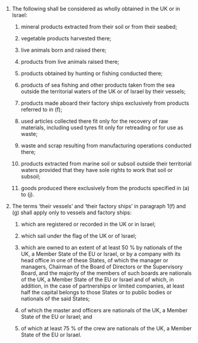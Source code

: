 1. The following shall be considered as wholly obtained in the UK or in Israel:

   1. mineral products extracted from their soil or from their seabed;

   2. vegetable products harvested there;

   3. live animals born and raised there;

   4. products from live animals raised there;

   5. products obtained by hunting or fishing conducted there;

   6. products of sea fishing and other products taken from the sea outside the territorial waters of the UK or of Israel by their vessels;

   7. products made aboard their factory ships exclusively from products referred to in (f);

   8. used articles collected there fit only for the recovery of raw materials, including used tyres fit only for retreading or for use as waste;

   9. waste and scrap resulting from manufacturing operations conducted there;

   10. products extracted from marine soil or subsoil outside their territorial waters provided that they have sole rights to work that soil or subsoil;

   11. goods produced there exclusively from the products specified in (a) to (j).

2. The terms ‘their vessels’ and ‘their factory ships’ in paragraph 1(f) and (g) shall apply only to vessels and factory ships:

    1. which are registered or recorded in the UK or in Israel;

    2. which sail under the flag of the UK or of Israel;

    3. which are owned to an extent of at least 50 % by nationals of the UK, a Member State of the EU or Israel, or by a company with its head office in one of these States, of which the manager or managers, Chairman of the Board of Directors or the Supervisory Board, and the majority of the members of such boards are nationals of the UK, a Member State of the EU or Israel and of which, in addition, in the case of partnerships or limited companies, at least half the capital belongs to those States or to public bodies or nationals of the said States;

    4. of which the master and officers are nationals of the UK, a Member State of the EU or Israel; and

    5. of which at least 75 % of the crew are nationals of the UK, a Member State of the EU or Israel.
